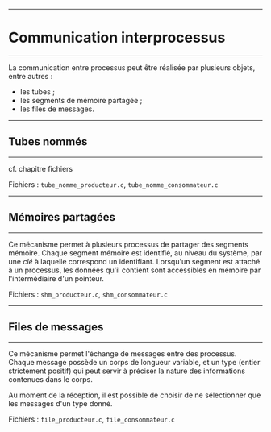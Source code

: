 ------------------------------------------------------------------------------
#                         Communication interprocessus
------------------------------------------------------------------------------
La communication entre processus peut être réalisée par plusieurs objets, 
entre autres :

* les tubes ;
* les segments de mémoire partagée ;
* les files de messages.

------------------------------------------------------------------------------
##                                  Tubes nommés
------------------------------------------------------------------------------
cf. chapitre fichiers
 
Fichiers : `tube_nomme_producteur.c`, `tube_nomme_consommateur.c`

------------------------------------------------------------------------------
##                               Mémoires partagées
------------------------------------------------------------------------------
Ce mécanisme permet à plusieurs processus de partager des segments mémoire. 
Chaque segment mémoire est identifié, au niveau du système, par une *clé* à 
laquelle correspond un identifiant. 
Lorsqu'un segment est attaché à un processus, les données qu'il contient 
sont accessibles en mémoire par l'intermédiaire d'un pointeur.

Fichiers : `shm_producteur.c`, `shm_consommateur.c`

------------------------------------------------------------------------------
##                              Files de messages
------------------------------------------------------------------------------
Ce mécanisme permet l'échange de messages entre des processus. Chaque message 
possède un corps de longueur variable, et un type (entier strictement positif)
qui peut servir à préciser la nature des informations contenues dans le corps.

Au moment de la réception, il est possible de choisir de ne sélectionner que
les messages d'un type donné.

Fichiers : `file_producteur.c`, `file_consommateur.c`
